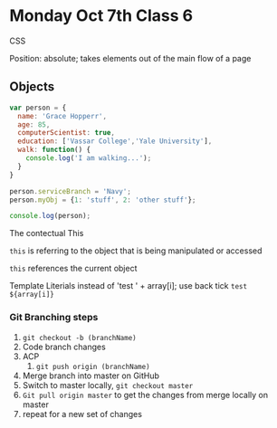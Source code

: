 # Monday Oct 7th Class 6

CSS

Position: absolute; takes elements out of the main flow of a page

## Objects
``` Javascript
var person = {
  name: 'Grace Hopperr',
  age: 85,
  computerScientist: true,
  education: ['Vassar College','Yale University'],
  walk: function() {
    console.log('I am walking...');
  }
}

person.serviceBranch = 'Navy';
person.myObj = {1: 'stuff', 2: 'other stuff'};

console.log(person);
```

The contectual This

`this` is referring to the object that is being manipulated or accessed

`this` references the current object

Template Literials
instead of 'test ' + array[i];
use back tick ``test ${array[i]}``

### Git Branching steps
1. `git checkout -b (branchName)`
2. Code branch changes
3. ACP
    1. `git push origin (branchName)`
4. Merge branch into master on GitHub
5. Switch to master locally, `git checkout master`
6. `Git pull origin master` to get the changes from merge locally on master
7. repeat for a new set of changes